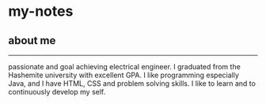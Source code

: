 # my-notes
## **about me**
---
passionate and goal achieving electrical engineer. I graduated from the Hashemite university with excellent GPA. I like programming especially Java, and I have HTML, CSS and problem solving skills. I like to learn and to continuously develop my self.